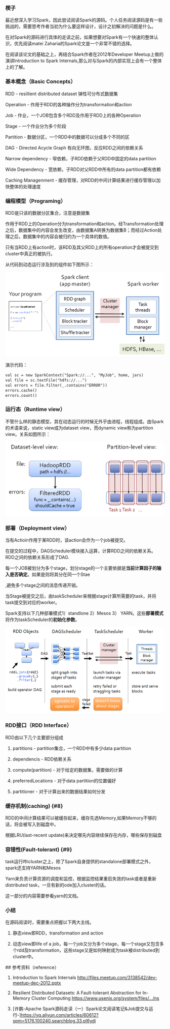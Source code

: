 ### 楔子

最近想深入学习Spark，因此尝试阅读Spark的源码。个人任务阅读源码是有一些挑战的，需要思考作者当初为什么要这样设计，设计之初解决的问题是什么。

在对Spark的源码进行具体的走读之前，如果想要对Spark有一个快速的整体认识，优先阅读matei Zaharia的Spark论文是一个非常不错的选择。

在阅读该论文的基础之上，再结合Spark作者在2012年Developer Meetup上做的演讲Introduction to Spark Internals,那么对与Spark的内部实现上会有一个整体上的了解。

### 基本概念（Basic Concepts）

RDD - resillient distributed dataset 弹性可分布式数据集

Operation - 作用于RDD的各种操作分为transformation和action

Job - 作业，一个JOB包含多个RDD及作用于RDD上的各种Operation

Stage - 一个作业分为多个阶段

Partition - 数据分区，一个RDD中的数据可以分成多个不同的区

DAG - Directed Acycle Graph 有向无环图，反应RDD之间的依赖关系

Narrow dependency - 窄依赖，子RDD依赖于父RDD中固定的data partition

Wide Dependency - 宽依赖，子RDD对父RDD中所有的data partition都有依赖

Caching Managenment - 缓存管理，对RDD的中间计算结果进行缓存管理以加快整体的处理速度

### 编程模型（Programing）

RDD是只读的数据分区集合，注意是数据集

作用于RDD上的Operation分为transformation和action。经Transformation处理之后，数据集中的内容会发生改变，由数据集A转换为数据集B；而经过Action处理之后，数据集中的内容会被归约为一个具体的数值。

只有当RDD上有action时，该RDD及其父RDD上的所有operation才会被提交到cluster中真正的被执行。

从代码到动态运行涉及到的组件如下图所示：

![](/assets/import.png)

演示代码：

```
val sc = new SparkContext("Spark://...", "MyJob", home, jars)
val file = sc.textFile("hdfs://...")
val errors = file.filter(_.contains("ERROR"))
errors.cache()
errors.count()
```

### 运行态（Runtime view）

不管什么样的静态模型，其在动态运行的时候无外乎由进程，线程组成。由Spark的术语来说，static view成为dataset view，而dynamic view称为partition view。关系如图所示：

![](/assets/import1.png)

### 部署（Deployment view）

当有Actioin作用于某RDD时，该action会作为一个job被提交。

在提交的过程中，DAGScheduler模块接入运算，计算RDD之间的依赖关系。RDD之间的依赖关系形成了DAG.

每一个JOB被划分为多个stage，划分stage的一个主要依据是**当前计算因子的输入是否确定**。如果是则将其分在同一个Stae

,避免多个stage之间的消息传递开销。

当Stage被提交之后，由taskScheduler来根据stage计算所需要的task，并将task提交到对应的worker。

Spark支持以下几种部署模式1）standlone 2）Mesos 3） YARN。这些**部署模式**将作为taskScheduler的**初始化参数**。

![](/assets/import2.png)

### RDD接口（RDD Interface）

RDD由以下几个主要部分组成

1. partitions - partition集合，一个RDD中有多少data partition

2. dependencis - RDD依赖关系

3. compute\(partition\) - 对于给定的数据集，需要做的计算

4. preferredLocations - 对于data partition的位置偏好

5. partitioner - 对于计算出来的数据结果如何分发

### 缓存机制\(caching\) {#8}

RDD的中间计算结果可以被缓存起来，缓存先选Memory,如果Memory不够的话，将会被写入到磁盘中。

根据LRU\(last-recent update\)来决定哪先内容继续保存在内存，哪些保存到磁盘

### 容错性\(Fault-tolerant\) {#9}

task运行咋icluster之上，除了Spark自身提供的standalone部署模式之外，spark还支持YARN和Mesos

Yarn来负责计算资源的调度和监控，根据监控结果重启失效的task或者是重新distributed task，一旦有新的ode加入cluster的话。

这一部分的内容需要参看yarn的文档。

### 小结

在源码阅读时，需要重点把握以下两大主线。

1. 静态view即RDD，transformation and action

2. 动态view即life of a job，每一个job又分为多个stage，每一个stage又包含多个rdd及transformation，这些stage又是如何映射成为task被distributed到cluster中。



\#\# 参考资料（reference）

1. Introduction to Spark Internals http://files.meetup.com/3138542/dev-meetup-dec-2012.pptx

2. Resilient Distributed Datasets: A Fault-tolerant Abstraction for In-Memory Cluster Computing  https://www.usenix.org/system/files/.../ns

3. \[许鹏-Apache Spark源码走读（一）Spark论文阅读笔记&Job提交与运行-\]https://yq.aliyun.com/articles/60612?spm=5176.100240.searchblog.33.pl6ydj



